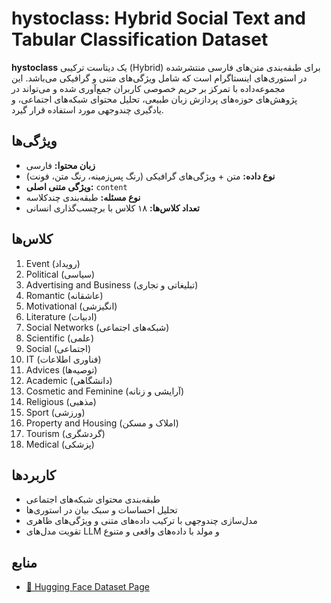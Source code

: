 # hystoclass: Hybrid Social Text and Tabular Classification Dataset

**hystoclass** یک دیتاست ترکیبی (Hybrid) برای طبقه‌بندی متن‌های فارسی منتشرشده در استوری‌های اینستاگرام است که شامل ویژگی‌های متنی و گرافیکی می‌باشد. این مجموعه‌داده با تمرکز بر حریم خصوصی کاربران جمع‌آوری شده و می‌تواند در پژوهش‌های حوزه‌های پردازش زبان طبیعی، تحلیل محتوای شبکه‌های اجتماعی، و یادگیری چندوجهی مورد استفاده قرار گیرد.

## ویژگی‌ها

- **زبان محتوا:** فارسی
- **نوع داده:** متن + ویژگی‌های گرافیکی (رنگ پس‌زمینه، رنگ متن، فونت)
- **ویژگی متنی اصلی:** `content`
- **نوع مسئله:** طبقه‌بندی چندکلاسه
- **تعداد کلاس‌ها:** ۱۸ کلاس با برچسب‌گذاری انسانی

## کلاس‌ها

1. Event (رویداد)
2. Political (سیاسی)
3. Advertising and Business (تبلیغاتی و تجاری)
4. Romantic (عاشقانه)
5. Motivational (انگیزشی)
6. Literature (ادبیات)
7. Social Networks (شبکه‌های اجتماعی)
8. Scientific (علمی)
9. Social (اجتماعی)
10. IT (فناوری اطلاعات)
11. Advices (توصیه‌ها)
12. Academic (دانشگاهی)
13. Cosmetic and Feminine (آرایشی و زنانه)
14. Religious (مذهبی)
15. Sport (ورزشی)
16. Property and Housing (املاک و مسکن)
17. Tourism (گردشگری)
18. Medical (پزشکی)

## کاربردها

- طبقه‌بندی محتوای شبکه‌های اجتماعی
- تحلیل احساسات و سبک بیان در استوری‌ها
- مدل‌سازی چندوجهی با ترکیب داده‌های متنی و ویژگی‌های ظاهری
- تقویت مدل‌های LLM و مولد با داده‌های واقعی و متنوع

## منابع

- [🔗 Hugging Face Dataset Page](https://huggingface.co/datasets/pooyaphoenix/hystoclass)
